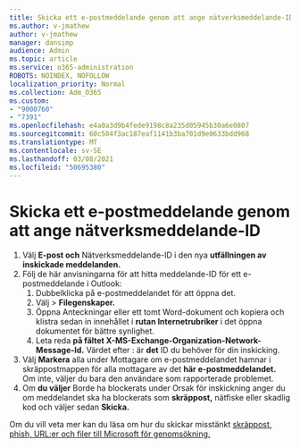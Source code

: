 ```yaml
---
title: Skicka ett e-postmeddelande genom att ange nätverksmeddelande-ID
ms.author: v-jmathew
author: v-jmathew
manager: dansimp
audience: Admin
ms.topic: article
ms.service: o365-administration
ROBOTS: NOINDEX, NOFOLLOW
localization_priority: Normal
ms.collection: Adm_O365
ms.custom:
- "9000760"
- "7391"
ms.openlocfilehash: e4a0a3d9b4fede9198c8a235d05945b30a6e0807
ms.sourcegitcommit: 60c504f3ac187eaf1141b3ba701d9e0633bdd968
ms.translationtype: MT
ms.contentlocale: sv-SE
ms.lasthandoff: 03/08/2021
ms.locfileid: "50695380"
---
```

# <a name="submit-an-email-message-by-providing-the-network-message-id"></a>Skicka ett e-postmeddelande genom att ange nätverksmeddelande-ID

1. Välj **E-post och**  Nätverksmeddelande-ID i den nya **utfällningen av inskickade meddelanden.**
2. Följ de här anvisningarna för att hitta meddelande-ID för ett e-postmeddelande i Outlook:
    1. Dubbelklicka på e-postmeddelandet för att öppna det.
    1. Välj   >  **Filegenskaper.**
    1. Öppna Anteckningar eller ett tomt Word-dokument och kopiera och klistra sedan in innehållet i **rutan Internetrubriker** i det öppna dokumentet för bättre synlighet.
    1. Leta reda **på fältet X-MS-Exchange-Organization-Network-Message-Id.** Värdet efter : är **det** ID du behöver för din inskicking.
3. Välj **Markera** alla under Mottagare om e-postmeddelandet hamnar i skräppostmappen för alla mottagare av det **här e-postmeddelandet.** Om inte, väljer du bara den användare som rapporterade problemet.
4. Om **du väljer** Borde ha blockerats under Orsak för inskickning anger du om meddelandet ska ha blockerats som **skräppost,** nätfiske eller skadlig kod och väljer sedan **Skicka.**

Om du vill veta mer kan du läsa om hur du skickar misstänkt [skräppost, phish, URL:er och filer till Microsoft för genomsökning.](https://go.microsoft.com/fwlink/?linkid=2101479)
